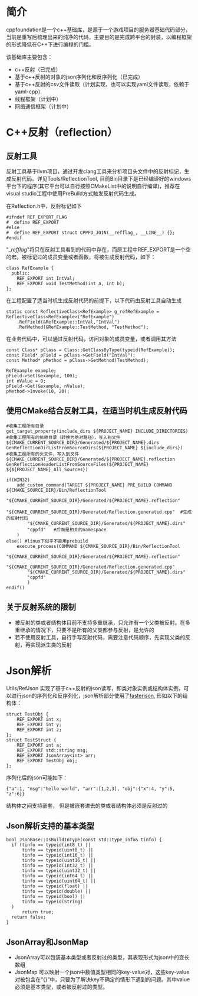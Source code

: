 # 简介
cppfoundation是一个c++基础库，是源于一个游戏项目的服务器基础代码部分，当前是重写后梳理出来的纯净的代码，主要目的是完成跨平台的封装，以编程框架的形式降低在C++下进行编程的门槛。

该基础库主要包含：
* c++反射（已完成）
* 基于c++反射的对象的json序列化和反序列化（已完成）
* 基于c++反射的csv文件读取（计划实现，也可以实现yaml文件读取，依赖于yaml-cpp）
* 线程框架（计划中）
* 网络通信框架（计划中）

# C++反射（reflection）
## 反射工具
反射工具基于llvm项目，通过开发clang工具来分析项目头文件中的反射标记，生成反射代码。详见Tools/ReflectionTool, 目前Bin目录下是已经编译好的windows平台下的程序(其它平台可以自行按照CMakeList中的说明自行编译)，推荐在visual studio工程中使用PreBuild方式触发反射代码生成。

在Reflection.h中，反射标记如下
```
#ifndef REF_EXPORT_FLAG
#  define REF_EXPORT
#else
#  define REF_EXPORT struct CPPFD_JOIN(__refflag_, __LINE__) {};
#endif
```
"__refflag_"将只在反射工具看到的代码中存在，而原工程中REF_EXPORT是一个空的宏。被标记过的成员变量或者函数，将被生成反射代码，如下：
```
class RefExample {
  public:  
    REF_EXPORT int IntVal;
    REF_EXPORT void TestMethod(int a, int b);
};
```
在工程配置了适当时机生成反射代码的前提下，以下代码由反射工具自动生成
```
static const ReflectiveClass<RefExample> g_refRefExample = ReflectiveClass<RefExample>("RefExample")
	.RefField(&RefExample::IntVal,"IntVal")
    .RefMethod(&RefExample::TestMethod, "TestMethod");
```
在业务代码中，可以通过反射代码，访问对象的成员变量，或者调用其方法
```
const Class* pClass = Class::GetClassByType(typeid(RefExample));
const Field* pField = pClass->GetField("IntVal");
const Method* pMethod = pClass->GetMethod(TestMethod);

RefExample example;
pField->Set(&example, 100);
int nValue = 0;
pField->Get(&example, nValue);
pMethod->Invoke(10, 20);
```
## 使用CMake结合反射工具，在适当时机生成反射代码
```
#收集工程所有目录
get_target_property(include_dirs ${PROJECT_NAME} INCLUDE_DIRECTORIES)
#收集工程所有的依赖目录（转换为绝对路径），写入到文件${CMAKE_CURRENT_SOURCE_DIR}/Generated/${PROJECT_NAME}.dirs
GenReflectionDirListFromSourceDirs(${PROJECT_NAME} ${include_dirs})  
#收集工程所有的头文件，写入到文件 ${CMAKE_CURRENT_SOURCE_DIR}/Generated/${PROJECT_NAME}.reflection
GenReflectionHeaderListFromSourceFiles(${PROJECT_NAME} ${${PROJECT_NAME}_All_Sources}) 

if(WIN32)
	add_custom_command(TARGET ${PROJECT_NAME} PRE_BUILD COMMAND ${CMAKE_SOURCE_DIR}/Bin/ReflectionTool
		"${CMAKE_CURRENT_SOURCE_DIR}/Generated/${PROJECT_NAME}.reflection"
		"${CMAKE_CURRENT_SOURCE_DIR}/Generated/Reflection.generated.cpp"  #生成的反射代码
		"${CMAKE_CURRENT_SOURCE_DIR}/Generated/${PROJECT_NAME}.dirs"
		"cppfd"   #后面是相关的namespace
	)
else() #linux下似乎不能用prebuild
	execute_process(COMMAND ${CMAKE_SOURCE_DIR}/Bin/ReflectionTool
		"${CMAKE_CURRENT_SOURCE_DIR}/Generated/${PROJECT_NAME}.reflection"
		"${CMAKE_CURRENT_SOURCE_DIR}/Generated/Reflection.generated.cpp" 
		"${CMAKE_CURRENT_SOURCE_DIR}/Generated/${PROJECT_NAME}.dirs"
		"cppfd"
		)
endif()
```
## 关于反射系统的限制
* 被反射的类或者结构体目前不支持多重继承，只允许有一个父类被反射。在多重继承的情况下，只要不是所有的父类都参与反射，是允许的
* 若不使用反射工具，自行手写反射代码，需要注意代码顺序，先实现父类的反射，再实现派生类的反射

# Json解析
Utils/RefJson 实现了基于c++反射的json读写，即类对象实例或结构体实例，可以进行json的序列化和反序列化，json解析部分使用了[fasterjson](https://github.com/calvinwilliams/fasterjson), 形如以下的结构体：
```
struct TestObj {
    REF_EXPORT int x;
    REF_EXPORT int y;
    REF_EXPORT int z;
};
struct TestStruct {
    REF_EXPORT int a;
    REF_EXPORT std::string msg;
    REF_EXPORT JsonArray<int> arr;
    REF_EXPORT TestObj obj;
};
```
序列化后的json可能如下：
```
{"a":1, "msg":"hello world", "arr":[1,2,3], "obj":{"x":4, "y":5, "z":6}}
```
结构体之间支持嵌套， 但是被嵌套进去的类或者结构体必须是反射过的

## Json解析支持的基本类型
```
bool JsonBase::IsBuildInType(const std::type_info& tinfo) {
  if (tinfo == typeid(int8_t) || 
      tinfo == typeid(uint8_t) || 
      tinfo == typeid(int16_t) || 
      tinfo == typeid(uint16_t) || 
      tinfo == typeid(int32_t) || 
      tinfo == typeid(uint32_t) ||
      tinfo == typeid(int64_t) || 
      tinfo == typeid(uint64_t) || 
      tinfo == typeid(float) || 
      tinfo == typeid(double) || 
      tinfo == typeid(bool) || 
      tinfo == typeid(String)
  )
      return true;
  return false;
}
```

## JsonArray和JsonMap
* JsonArray可以包装基本类型或者反射过的类型，其表现形式为json中的变长数组
* JsonMap 可以映射一个json中数值类型相同的key-value对，这些key-value对被包含在“{}”中，只要为了解决key不确定的情形下遇到的问题。其中value必须是基本类型，或者被反射过的类型。